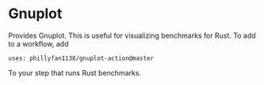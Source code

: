 # Gnuplot

Provides Gnuplot.  This is useful for visualizing benchmarks for Rust.  To add to a workflow, add  

```
uses: phillyfan1138/gnuplot-action@master
```

To your step that runs Rust benchmarks.